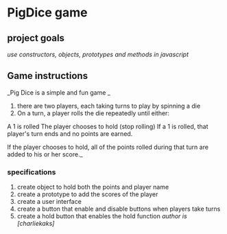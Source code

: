 # PigDice game

## project goals
_use constructors, objects, prototypes and methods in javascript_
## Game instructions
_Pig Dice is a simple and fun game _
1. there are two players, each taking turns to play by spinning a die
2. On a turn, a player rolls the die repeatedly until either:


A 1 is rolled
The player chooses to hold (stop rolling)
If a 1 is rolled, that player's turn ends and no points are earned.

If the player chooses to hold, all of the points rolled during that turn are added to his or her score._
### specifications
1. create object to hold both the points and player name
2. create a prototype to add the scores of the player
3. create a user interface
4. create a button that enable and disable buttons when players take turns
5. create a hold button that enables the hold function
 *author is [charliekaks]*
